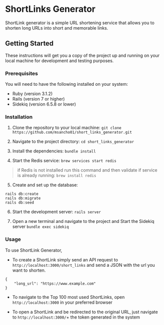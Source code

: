 # ShortLinks Generator

ShortLink generator is a simple URL shortening service that allows you to shorten long URLs into short and memorable links.

## Getting Started

These instructions will get you a copy of the project up and running on your local machine for development and testing purposes.

### Prerequisites
You will need to have the following installed on your system:

* Ruby (version 3.1.2)
* Rails (version 7 or higher)
* Sidekiq (version 6.5.8 or lower)

### Installation

1. Clone the repository to your local machine:
```git clone https://github.com/msancho01/short_links_generator.git```

2. Navigate to the project directory:
```cd short_links_generator```

3. Install the dependencies:
```bundle install```

4. Start the Redis service:
```brew services start redis```
> if Redis is not installed run this command and then validate if service is already running:
```brew install redis```

5. Create and set up the database:
```
rails db:create
rails db:migrate
rails db:seed
```

6. Start the development server:
```rails server```

7. Open a new terminal and navigate to the project and Start the Sidekiq server
``` bundle exec sidekiq ```

### Usage

To use ShortLink Generator,
* To create a ShortLink simply send an API request to `http://localhost:3000/short_links` and send a JSON with the url you want to shorten.
```
{
    "long_url": "https://www.example.com"
}
```

* To navigate to the Top 100 most used ShortLinks, open `http://localhost:3000` in your preferred browser

* To open a ShortLink and be redirected to the original URL, just navigate to `http://localhost:3000/`+ the token generated in the system
